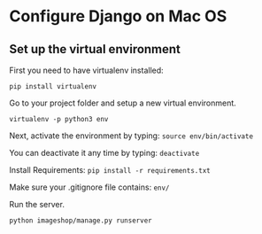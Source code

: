 <h1>Configure Django on Mac OS</h1>

<h2>Set up the virtual environment</h2>
First you need to have virtualenv installed: 

`pip install virtualenv`

Go to your project folder and setup a new virtual environment.

`virtualenv -p python3 env`

Next, activate the environment by typing: `source env/bin/activate`

You can deactivate it any time by typing: `deactivate`

Install Requirements: `pip install -r requirements.txt`

Make sure your .gitignore file contains: `env/`

Run the server.

`python imageshop/manage.py runserver`

